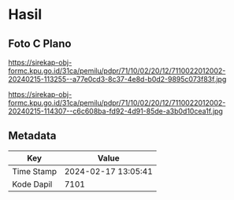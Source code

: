 # Hasil

## Foto C Plano

https://sirekap-obj-formc.kpu.go.id/31ca/pemilu/pdpr/71/10/02/20/12/7110022012002-20240215-113255--a77e0cd3-8c37-4e8d-b0d2-9895c073f83f.jpg

https://sirekap-obj-formc.kpu.go.id/31ca/pemilu/pdpr/71/10/02/20/12/7110022012002-20240215-114307--c6c608ba-fd92-4d91-85de-a3b0d10cea1f.jpg


## Metadata

| Key        | Value               |
| ---------- | ------------------- |
| Time Stamp | 2024-02-17 13:05:41 |
| Kode Dapil | 7101                |



